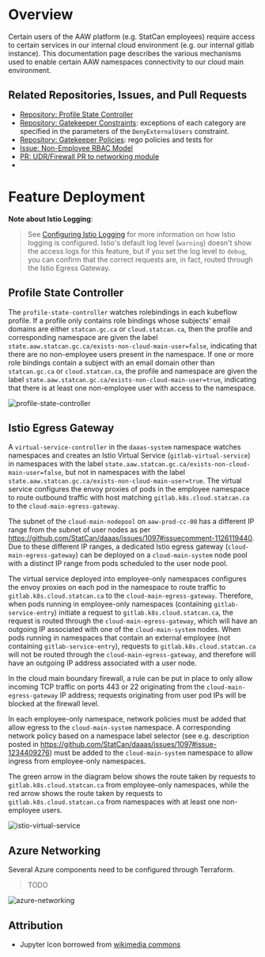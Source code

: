 # Overview

Certain users of the AAW platform (e.g. StatCan employees) require access to certain services in our internal cloud environment (e.g. our internal gitlab instance). This documentation page describes the various mechanisms used to enable certain AAW namespaces connectivity to our cloud main environment.

## Related Repositories, Issues, and Pull Requests

- [Repository: Profile State Controller](https://github.com/StatCan/aaw-profile-state-controller)
- [Repository: Gatekeeper Constraints](https://github.com/StatCan/aaw-gatekeeper-constraints/blob/main/deny-external-users/constraint.yaml): exceptions of each category are specified in the parameters of the `DenyExternalUsers` constraint.
- [Repository: Gatekeeper Policies](https://github.com/StatCan/gatekeeper-policies/pull/46): rego policies and tests for
- [Issue: Non-Employee RBAC Model](https://github.com/StatCan/daaas/issues/1335)
- [PR: UDR/Firewall PR to networking module](https://gitlab.k8s.cloud.statcan.ca/cloudnative/aaw/modules/terraform-azure-statcan-aaw-network/-/merge_requests/17)
-

# Feature Deployment

**Note about Istio Logging**:
> See [Configuring Istio Logging](https://cloudnative.pages.cloud.statcan.ca/en/documentation/monitoring-surveillance/logging/istio/) for more information on how Istio logging is configured. Istio's default log level (`warning`) doesn't show the access logs for this feature, but if you set the log level to `debug`, you can confirm that the correct requests are, in fact, routed through the Istio Egress Gateway.

## Profile State Controller

The `profile-state-controller` watches rolebindings in each kubeflow profile. If a profile only contains role bindings whose subjects' email domains are either `statcan.gc.ca` or `cloud.statcan.ca`, then the profile and corresponding namespace are given the label `state.aaw.statcan.gc.ca/exists-non-cloud-main-user=false`, indicating that there are no non-employee users present in the namespace. If one or more role bindings contain a subject with an email domain other than `statcan.gc.ca` or `cloud.statcan.ca`, the profile and namespace are given the label `state.aaw.statcan.gc.ca/exists-non-cloud-main-user=true`, indicating that there is at least one non-employee user with access to the namespace.

![profile-state-controller](cloud_main_connectivity_profile_state_controller.png)

## Istio Egress Gateway

A `virtual-service-controller` in the `daaas-system` namespace watches namespaces and creates an Istio Virtual Service (`gitlab-virtual-service`) in namespaces with the label `state.aaw.statcan.gc.ca/exists-non-cloud-main-user=false`, but not in namespaces with the label `state.aaw.statcan.gc.ca/exists-non-cloud-main-user=true`. The virtual service configures the envoy proxies of pods in the employee namespace to route outbound traffic with host matching `gitlab.k8s.cloud.statcan.ca` to the `cloud-main-egress-gateway`.

The subnet of the `cloud-main-nodepool` on `aaw-prod-cc-00` has a different IP range from the subnet of user nodes as per https://github.com/StatCan/daaas/issues/1097#issuecomment-1126119440. Due to these different IP ranges, a dedicated Istio egress gateway (`cloud-main-egress-gateway`) can be deployed on a `cloud-main-system` node pool with a distinct IP range from pods scheduled to the user node pool.

The virtual service deployed into employee-only namespaces configures the envoy proxies on each pod in the namespace to route traffic to `gitlab.k8s.cloud.statcan.ca` to the `cloud-main-egress-gateway`. Therefore, when pods running in employee-only namespaces (containing `gitlab-service-entry`) initiate a request to `gitlab.k8s.cloud.statcan.ca`, the request is routed through the `cloud-main-egress-gateway`, which will have an outgoing IP associated with one of the `cloud-main-system` nodes. When pods running in namespaces that contain an external employee (not containing `gitlab-service-entry`), requests to `gitlab.k8s.cloud.statcan.ca` will not be routed through the `cloud-main-egress-gateway`, and therefore will have an outgoing IP address associated with a user node.

In the cloud main boundary firewall, a rule can be put in place to only allow incoming TCP traffic on ports 443 or 22 originating from the `cloud-main-egress-gateway` IP address; requests originating from user pod IPs will be blocked at the firewall level.

In each employee-only namespace, network policies must be added that allow egress to the `cloud-main-system` namespace. A corresponding network policy based on a namespace label selector (see e.g. description posted in  https://github.com/StatCan/daaas/issues/1097#issue-1234409276) must be added to the `cloud-main-system` namespace to allow ingress from employee-only namespaces.

The green arrow in the diagram below shows the route taken by requests to `gitlab.k8s.cloud.statcan.ca` from employee-only namespaces, while the red arrow shows the route taken by requests to `gitlab.k8s.cloud.statcan.ca` from namespaces with at least one non-employee users.

![istio-virtual-service](cloud_main_connectivity_egress_gateway.png)

## Azure Networking

Several Azure components need to be configured through Terraform.

> TODO

![azure-networking](cloud_main_connectivity_azure_network.png)


## Attribution

- Jupyter Icon borrowed from [wikimedia commons](https://commons.wikimedia.org/wiki/File:Jupyter_logo.svg)